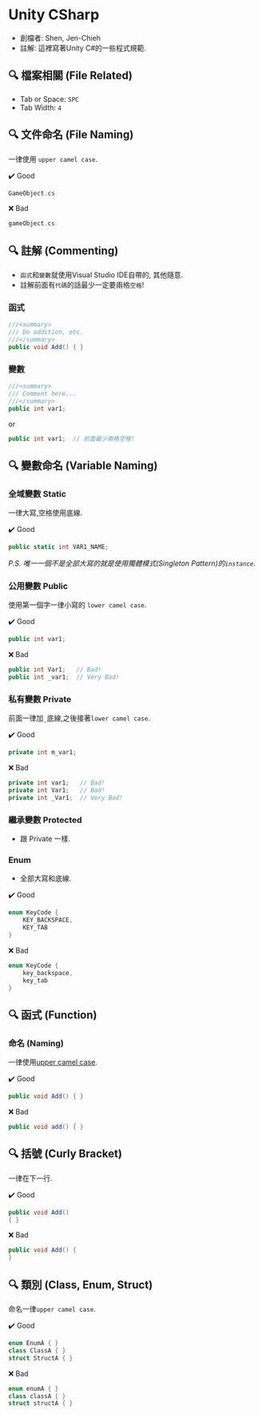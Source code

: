 # Unity CSharp

- 創檔者: Shen, Jen-Chieh
- 註解: 這裡寫著Unity C#的一些程式規範.

## 🔍 檔案相關 (File Related)

* Tab or Space: `SPC`
* Tab Width: `4`

## 🔍 文件命名 (File Naming)

一律使用 `upper camel case`.

✔️ Good

```cs
GameObject.cs
```

❌ Bad

```cs
gameObject.cs
```


## 🔍 註解 (Commenting)

- `函式`和`變數`就使用Visual Studio IDE自帶的, 其他隨意.
- 註解前面有`代碼`的話最少一定要兩格`空格`!

### 函式

```cs
///<summary>
/// Do addition, etc.
///</summary>
public void Add() { }
```

### 變數

```cs
///<summary>
/// Comment here...
///</summary>
public int var1;
```

or

```cs
public int var1;  // 前面最少兩格空格!
```

## 🔍 變數命名 (Variable Naming)

### 全域變數 Static

一律大寫,空格使用底線.

✔️ Good

```cs
public static int VAR1_NAME;
```

*P.S. 唯一一個不是全部大寫的就是使用獨體模式(Singleton Pattern)的`instance`.*

### 公用變數 Public

使用第一個字一律小寫的 `lower camel case`.

✔️ Good

```cs
public int var1;
```

❌ Bad

```cs
public int Var1;   // Bad!
public int _var1;  // Very Bad!
```

### 私有變數 Private

前面一律加`_`底線,之後接著`lower camel case`.

✔️ Good

```cs
private int m_var1;
```

❌ Bad

```cs
private int var1;   // Bad!
private int Var1;   // Bad!
private int _Var1;  // Very Bad!
```

### 繼承變數 Protected

- 跟 Private 一樣.

### Enum

- 全部大寫和底線.

✔️ Good

```cs
enum KeyCode {
    KEY_BACKSPACE,
    KEY_TAB
}
```

❌ Bad

```cs
enum KeyCode {
    key_backspace,
    key_tab
}
```


## 🔍 函式 (Function)

### 命名 (Naming)

一律使用[upper camel case](https://zh.wikipedia.org/wiki/%E9%A7%9D%E5%B3%B0%E5%BC%8F%E5%A4%A7%E5%B0%8F%E5%AF%AB).

✔️ Good

```cs
public void Add() { }
```

❌ Bad

```cs
public void add() { }
```

## 🔍 括號 (Curly Bracket)

一律在下一行.

✔️ Good

```cs
public void Add()
{ }
```

❌ Bad

```cs
public void Add() {
}
```

## 🔍 類別 (Class, Enum, Struct)

命名一律`upper camel case`.

✔️ Good

```cs
enum EnumA { }
class ClassA { }
struct StructA { }
```

❌ Bad

```cs
enum enumA { }
class classA { }
struct structA { }
```
